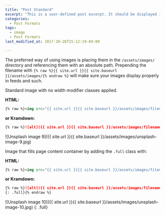 ```yaml
---
title: "Post Standard"
excerpt: "This is a user-defined post excerpt. It should be displayed in place of the post content in archive-index pages."
categories:
  - Post Formats
tags:
  - image
  - Post Formats
last_modified_at: 2017-10-26T15:12:19-04:00

---
```


The preferred way of using images is placing them in the `/assets/images/` directory and referencing them with an absolute path. Prepending the filename with `{% raw %}{{ site.url }}{{ site.baseurl }}/assets/images/{% endraw %}` will make sure your images display properly in feeds and such.

Standard image with no width modifier classes applied.

**HTML:**

```html
{% raw %}<img src="{{ site.url }}{{ site.baseurl }}/assets/images/filename.jpg" alt="">{% endraw %}
```

**or Kramdown:**

```markdown
{% raw %}![alt]({{ site.url }}{{ site.baseurl }}/assets/images/filename.jpg){% endraw %}
```

![Unsplash image 9]({{ site.url }}{{ site.baseurl }}/assets/images/unsplash-image-9.jpg)

Image that fills page content container by adding the `.full` class with:

**HTML:**

```html
{% raw %}<img src="{{ site.url }}{{ site.baseurl }}/assets/images/filename.jpg" alt="" class="full">{% endraw %}
```

**or Kramdown:**

```markdown
{% raw %}![alt]({{ site.url }}{{ site.baseurl }}/assets/images/filename.jpg)
{: .full}{% endraw %}
```

![Unsplash image 10]({{ site.url }}{{ site.baseurl }}/assets/images/unsplash-image-10.jpg)
{: .full}